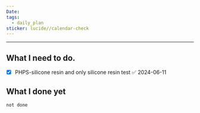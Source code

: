 ```yaml
---
Date: 
tags:
  - daily_plan
sticker: lucide//calendar-check
---
```

---
## What I need to do.

- [x] PHPS-silicone resin and only silicone resin test ✅ 2024-06-11



## What I done yet
```tasks
not done
```
